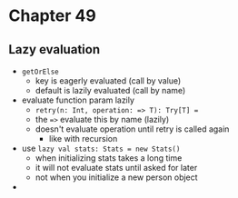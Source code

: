 # Chapter 49

## Lazy evaluation
- `getOrElse`
  - key is eagerly evaluated (call by value)
  - default is lazily evaluated (call by name)
- evaluate function param lazily
  - `retry(n: Int, operation: => T): Try[T] =`
  - the `=>` evaluate this by name (lazily)
  - doesn't evaluate operation until retry is called again
    - like with recursion
- use `lazy val stats: Stats = new Stats()`
  - when initializing stats takes a long time
  - it will not evaluate stats until asked for later
  - not when you initialize a new person object
- 
